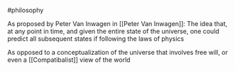 #philosophy 

As proposed by Peter Van Inwagen in [[Peter Van Inwagen]]:
	The idea that, at any point in time, and given the entire state of the universe, one could predict all subsequent states if following the laws of physics

As opposed to a conceptualization of the universe that involves free will, or even a [[Compatibalist]] view of the world